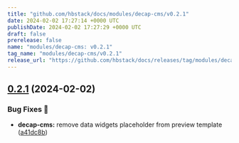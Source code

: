 ```yaml
---
title: "github.com/hbstack/docs/modules/decap-cms/v0.2.1"
date: 2024-02-02 17:27:14 +0000 UTC
publishDate: 2024-02-02 17:27:29 +0000 UTC
draft: false
prerelease: false
name: "modules/decap-cms: v0.2.1"
tag_name: "modules/decap-cms/v0.2.1"
release_url: "https://github.com/hbstack/docs/releases/tag/modules/decap-cms/v0.2.1"
---
```


## [0.2.1](https://github.com/hbstack/docs/compare/modules/decap-cms/v0.2.0...modules/decap-cms/v0.2.1) (2024-02-02)


### Bug Fixes 🐞

* **decap-cms:** remove data widgets placeholder from preview template ([a41dc8b](https://github.com/hbstack/docs/commit/a41dc8b55e291f32a05c617e0bb7107040449628))
